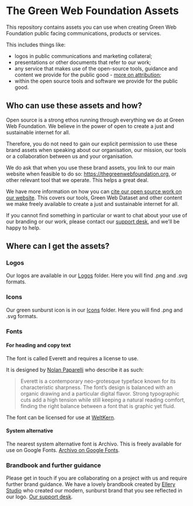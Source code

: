 # The Green Web Foundation Assets

This repository contains assets you can use when creating Green Web Foundation public facing communications, products or services. 

This includes things like:

- logos in public communications and marketing collateral;
- presentations or other documents that refer to our work;
- any service that makes use of the open-source tools, guidance and content we provide for the public good - [more on attribution](https://www.thegreenwebfoundation.org/how-to-cite-our-work/);
- within the open source tools and software we provide for the public good.

## Who can use these assets and how?

Open source is a strong ethos running through everything we do at Green Web Foundation. We believe in the power of open to create a just and sustainable internet for all.

Therefore, you do not need to gain our explicit permission to use these brand assets when speaking about our organisation, our mission, our tools or a collaboration between us and your organisation.

We do ask that when you use these brand assets, you link to our main website when feasible to do so: https://thegreenwebfoundation.org, or other relevant tool that we operate. This helps a great deal.

We have more information on how you can [cite our open source work on our website](https://www.thegreenwebfoundation.org/how-to-cite-our-work/). This covers our tools, Green Web Dataset and other content we make freely available to create a just and sustainable internet for all.

If you cannot find something in particular or want to chat about your use of our branding or our work, please contact our <a href="https://theegreenwebfoundation.org/support-form">support desk</a>, and we'll be happy to help.

## Where can I get the assets?

### Logos

Our logos are available in our [Logos](/Logos) folder. Here you will find .png and .svg formats.

### Icons

Our green sunburst icon is in our [Icons](/Icons) folder. Here you will find .png and .svg formats.


### Fonts

#### For heading and copy text

The font is called Everett and requires a license to use.

It is designed by [Nolan Paparelli](https://www.nolan-paparelli.ch/) who describe it as such:

> Everett is a contemporary neo-grotesque typeface known for its characteristic sharpness. The font’s design is balanced with an organic drawing and a particular digital flavor. Strong typographic cuts add a high tension while still keeping a natural reading comfort, finding the right balance between a font that is graphic yet fluid.

The font can be licensed for use at [WeltKern](https://www.weltkern.com/shop/typefaces).

#### System alternative

The nearest system alternative font is Archivo. This is freely available for use on Google Fonts. [Archivo on Google Fonts](https://fonts.google.com/specimen/Archivo).

### Brandbook and further guidance

Please get in touch if you are collaborating on a project with us and require further brand guidance. We have a lovely brandbook created by [Ellery Studio](https://www.ellerystudio.com/) who created our modern, sunburst brand that you see reflected in our logo. <a href="https://theegreenwebfoundation.org/support-form">Our support desk</a>.
